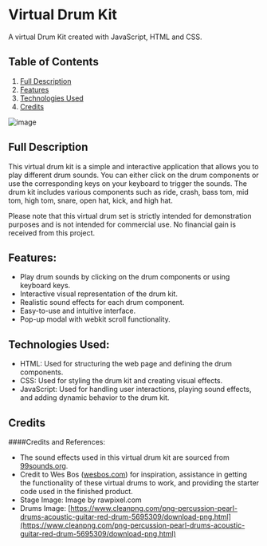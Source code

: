 # Virtual Drum Kit
A virtual Drum Kit created with JavaScript, HTML and CSS. 

## Table of Contents
1. [Full Description](#description)
2. [Features](#features)
3. [Technologies Used](#technologies)
4. [Credits](#credits)

![image](https://github.com/robbinwilson24/javascript-drum-kit/assets/123034061/ca2ae89f-9be9-4e75-996b-7c3fb5d01992)


## Full Description  <a name="description"/>

This virtual drum kit is a simple and interactive application that allows you to play different drum sounds. 
You can either click on the drum components or use the corresponding keys on your keyboard to trigger the sounds. 
The drum kit includes various components such as ride, crash, bass tom, mid tom, high tom, snare, open hat, kick, and high hat.

Please note that this virtual drum set is strictly intended for demonstration purposes and is not intended for commercial use. 
No financial gain is received from this project.

## Features: <a name="features"/>
- Play drum sounds by clicking on the drum components or using keyboard keys.
- Interactive visual representation of the drum kit.
- Realistic sound effects for each drum component.
- Easy-to-use and intuitive interface.
- Pop-up modal with webkit scroll functionality. 

## Technologies Used: <a name="technologies"/>

- HTML: Used for structuring the web page and defining the drum components.
- CSS: Used for styling the drum kit and creating visual effects.
- JavaScript: Used for handling user interactions, playing sound effects, and adding dynamic behavior to the drum kit.

## Credits  <a name="credits"/>
####Credits and References:

- The sound effects used in this virtual drum kit are sourced from [99sounds.org](https://99sounds.org).
- Credit to Wes Bos ([wesbos.com](https://wesbos.com)) for inspiration, assistance in getting the functionality of these virtual drums to work, and providing the starter code used in the finished product.
- Stage Image: Image by rawpixel.com
- Drums Image: [https://www.cleanpng.com/png-percussion-pearl-drums-acoustic-guitar-red-drum-5695309/download-png.html](https://www.cleanpng.com/png-percussion-pearl-drums-acoustic-guitar-red-drum-5695309/download-png.html)
